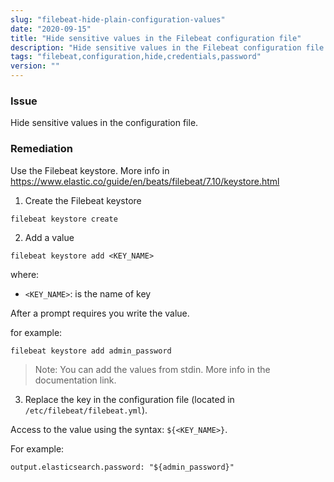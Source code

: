 ```yaml
---
slug: "filebeat-hide-plain-configuration-values"
date: "2020-09-15"
title: "Hide sensitive values in the Filebeat configuration file"
description: "Hide sensitive values in the Filebeat configuration file as credentials, urls"
tags: "filebeat,configuration,hide,credentials,password"
version: ""
---
```


### Issue

Hide sensitive values in the configuration file.

### Remediation

Use the Filebeat keystore. More info in https://www.elastic.co/guide/en/beats/filebeat/7.10/keystore.html

1. Create the Filebeat keystore

```
filebeat keystore create
```

2. Add a value

```
filebeat keystore add <KEY_NAME>
```

where:

- `<KEY_NAME>`: is the name of key

After a prompt requires you write the value.

for example:

```
filebeat keystore add admin_password
```

> Note: You can add the values from stdin. More info in the documentation link.

3. Replace the key in the configuration file (located in `/etc/filebeat/filebeat.yml`).

Access to the value using the syntax: `${<KEY_NAME>}`.

For example:

```
output.elasticsearch.password: "${admin_password}"
```

